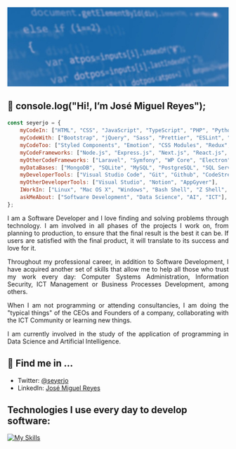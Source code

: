 <img src="./assets/github-profile-banner.jpg" />

## 👋 console.log("Hi!, I’m José Miguel Reyes");

```javascript
const seyerjo = {
    myCodeIn: ["HTML", "CSS", "JavaScript", "TypeScript", "PHP", "Python", "C#"],
    myCodeWith: ["Bootstrap", "jQuery", "Sass", "Prettier", "ESLint", "Jest", "Vite", "PHPUnit"],
    myCodeToo: ["Styled Components", "Emotion", "CSS Modules", "Redux", "Axios", "WordPress"],
    myCodeFrameworks: ["Node.js", "Express.js", "Next.js", "React.js", "React Native"],
    myOtherCodeFrameworks: ["Laravel", "Symfony", "WP Core", "Electron", ".Net"],
    myDataBases: ["MongoDB", "SQLite", "MySQL", "PostgreSQL", "SQL Server"],
    myDeveloperTools: ["Visual Studio Code", "Git", "Github", "CodeStream", "Figma"],
    myOtherDeveloperTools: ["Visual Studio", "Notion", "AppGyver"],
    IWorkIn: ["Linux", "Mac OS X", "Windows", "Bash Shell", "Z Shell", "Powershell"],
    askMeAbout: ["Software Development", "Data Science", "AI", "ICT"],
};
```

<p align="justify">
I am a Software Developer and I love finding and solving problems through technology. I am involved in all phases of the projects I work on, from planning to production, to ensure that the final result is the best it can be. If users are satisfied with the final product, it will translate to its success and love for it.
</p>
<p align="justify">
Throughout my professional career, in addition to Software Development, I have acquired another set of skills that allow me to help all those who trust my work every day: Computer Systems Administration, Information Security, ICT Management or Business Processes Development, among others.
</p>
<p align="justify">
When I am not programming or attending consultancies, I am doing the "typical things" of the CEOs and Founders of a company, collaborating with the ICT Community or learning new things.
</p>
<p align="justify">
I am currently involved in the study of the application of programming in Data Science and Artificial Intelligence.
</p>

## 📲 Find me in ...

-   Twitter: [@seyerjo](https://twitter.com/seyerjo "@seyerjo")
-   LinkedIn: [José Miguel Reyes](https://www.linkedin.com/in/josem-reyes "José Miguel Reyes")

## Technologies I use every day to develop software:

[![My Skills](https://skills.thijs.gg/icons?i=html,css,js,ts,php,python,cs,bootstrap,jquery,sass,jest,vite,styledcomponents,emotion,redux,wordpress,nodejs,expressjs,nextjs,react,laravel,symfony,electron,dotnet,mongodb,sqlite,mysql,postgres,vscode,git,github,figma,visualstudio,linux,bash,powershell)]()
